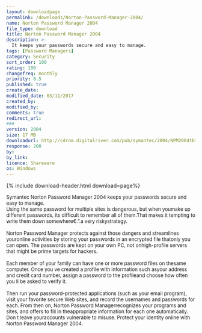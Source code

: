 ```yaml
---
layout: downloadpage
permalink: /downloads/Norton-Password-Manager-2004/
name: Norton Password Manager 2004
file_type: download
title: Norton Password Manager 2004
description: >-
  It keeps your passwords secure and easy to manage.
tags: [Password Managers]
category: Security
sort_order: 100
rating: 100
changefreq: monthly
priority: 0.5
published: true
create_date: 
modified_date: 03/11/2017
created_by: 
modified_by: 
comments: true
redirect_url: 
### 
version: 2004
size: 17 MB
downloadurl: http://cdrom.digitalriver.com/pub/symantec/2004/NPM2004tb15.exe
response: 200
by: 
by_link: 
licence: Shareware
os: Windows
---
```


{% include download-header.html download=page%}

<p style="fix-download-text !important">
<p><font size="2"><p>Symantec Norton Password Manager 2004 keeps your passwords secure and easy to manage. <br />
Using the same password for multiple sites is dangerous, but when youmake up different passwords, its difficult to remember all of them.That makes it tempting to write them down somewhere€.”.a very riskystrategy. <br />
<br />
Norton Password Manager protects against those dangers and streamlines youronline activities by storing your passwords in an encrypted file thatonly you can open. The passwords are kept on your own PC, not onhigh-profile servers that might be prime targets for hackers. <br />
<br />
Each member of your family can have one or more password files on thesame computer. Once you ve created a profile with information such asyour address and credit card number, assign a password to the profileand choose how often you ll be asked to verify it. <br />
<br />
Then run your password-protected applications (such as your email program), visit your favorite secure Web sites, and record the usernames and passwords for each. From then on, Norton Password Managerrecognizes your programs and sites, and offers to fill in theappropriate information for each one automatically. Don t leave youraccounts vulnerable to misuse. Protect your identity online with Norton Password Manager 2004.</p></p></p>
